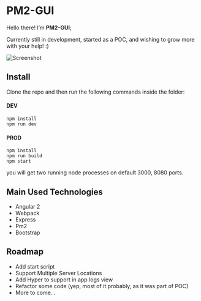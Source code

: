 # PM2-GUI

Hello there! I’m **PM2-GUI**;

Currently still in development, started as a POC, and wishing to grow more with your help! :)

![Screenshot](http://i.imgur.com/7JqFjXx.png)

## Install

Clone the repo and then run the following commands inside the folder:

#### DEV
```
npm install
npm run dev
```

#### PROD
```
npm install
npm run build
npm start
```

you will get two running node processes on default 3000, 8080 ports.

## Main Used Technologies
- Angular 2
- Webpack
- Express
- Pm2
- Bootstrap


## Roadmap
- Add start script
- Support Multiple Server Locations
- Add Hyper to support in app logs view
- Refactor some code (yep, most of it probably, as it was part of POC)
- More to come...
